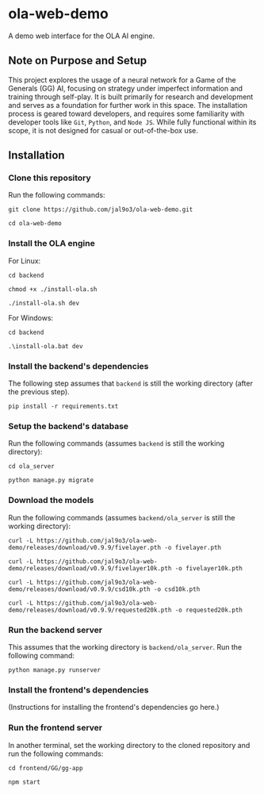 # ola-web-demo

A demo web interface for the OLA AI engine.

## Note on Purpose and Setup

This project explores the usage of a neural network for a Game of the Generals (GG) AI, focusing on strategy under imperfect information and training through self-play. It is built primarily for research and development and serves as a foundation for further work in this space. The installation process is geared toward developers, and requires some familiarity with developer tools like `Git`, `Python`, and `Node JS`. While fully functional within its scope, it is not designed for casual or out-of-the-box use.

## Installation

### Clone this repository
Run the following commands:
```
git clone https://github.com/jal9o3/ola-web-demo.git

cd ola-web-demo
```

### Install the OLA engine

For Linux:

```
cd backend

chmod +x ./install-ola.sh

./install-ola.sh dev
```

For Windows:

```
cd backend

.\install-ola.bat dev
```

### Install the backend's dependencies
The following step assumes that `backend` is still the working directory (after
the previous step).

```
pip install -r requirements.txt
```

### Setup the backend's database
Run the following commands (assumes `backend` is still the working directory):
```
cd ola_server

python manage.py migrate
```

### Download the models
Run the following commands (assumes `backend/ola_server` is still the working directory):
```
curl -L https://github.com/jal9o3/ola-web-demo/releases/download/v0.9.9/fivelayer.pth -o fivelayer.pth

curl -L https://github.com/jal9o3/ola-web-demo/releases/download/v0.9.9/fivelayer10k.pth -o fivelayer10k.pth

curl -L https://github.com/jal9o3/ola-web-demo/releases/download/v0.9.9/csd10k.pth -o csd10k.pth

curl -L https://github.com/jal9o3/ola-web-demo/releases/download/v0.9.9/requested20k.pth -o requested20k.pth
```

### Run the backend server
This assumes that the working directory is `backend/ola_server`. Run the
following command:

```
python manage.py runserver
```

### Install the frontend's dependencies
(Instructions for installing the frontend's dependencies go here.)

### Run the frontend server
In another terminal, set the working directory to the cloned repository and run 
the following commands:

```
cd frontend/GG/gg-app

npm start
```